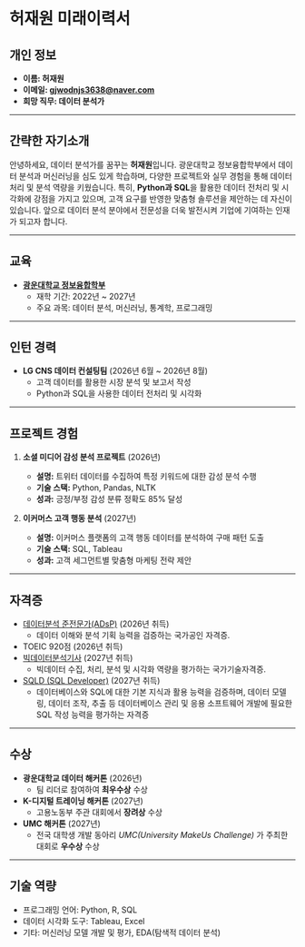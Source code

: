 # 허재원 미래이력서

## **개인 정보**
- **이름: 허재원**  
- **이메일: gjwodnjs3638@naver.com**  
- **희망 직무: 데이터 분석가**  

---

## **간략한 자기소개**
안녕하세요, 데이터 분석가를 꿈꾸는 **허재원**입니다. 광운대학교 정보융합학부에서 데이터 분석과 머신러닝을 심도 있게 학습하며, 다양한 프로젝트와 실무 경험을 통해 데이터 처리 및 분석 역량을 키웠습니다. 특히, **Python과 SQL**을 활용한 데이터 전처리 및 시각화에 강점을 가지고 있으며, 고객 요구를 반영한 맞춤형 솔루션을 제안하는 데 자신이 있습니다. 앞으로 데이터 분석 분야에서 전문성을 더욱 발전시켜 기업에 기여하는 인재가 되고자 합니다.

---

## **교육**
- **[광운대학교 정보융합학부](https://ic.kw.ac.kr/main/main.php)**  
  - 재학 기간: 2022년 ~ 2027년  
  - 주요 과목: 데이터 분석, 머신러닝, 통계학, 프로그래밍  

---

## **인턴 경력**
- **LG CNS 데이터 컨설팅팀** (2026년 6월 ~ 2026년 8월)  
  - 고객 데이터를 활용한 시장 분석 및 보고서 작성  
  - Python과 SQL을 사용한 데이터 전처리 및 시각화  

---

## **프로젝트 경험**
1. **소셜 미디어 감성 분석 프로젝트** (2026년)
   - **설명:** 트위터 데이터를 수집하여 특정 키워드에 대한 감성 분석 수행  
   - **기술 스택:** Python, Pandas, NLTK  
   - **성과:** 긍정/부정 감성 분류 정확도 85% 달성  

2. **이커머스 고객 행동 분석** (2027년)
   - **설명:** 이커머스 플랫폼의 고객 행동 데이터를 분석하여 구매 패턴 도출  
   - **기술 스택:** SQL, Tableau  
   - **성과:** 고객 세그먼트별 맞춤형 마케팅 전략 제안  

---

## **자격증**
- [데이터분석 준전문가(ADsP)](https://www.dataq.or.kr/www/sub/a_07.do) (2026년 취득)  
  - 데이터 이해와 분석 기획 능력을 검증하는 국가공인 자격증.
- TOEIC 920점 (2026년 취득)
- [빅데이터분석기사](https://www.dataq.or.kr/www/sub/a_06.do) (2027년 취득)  
  - 빅데이터 수집, 처리, 분석 및 시각화 역량을 평가하는 국가기술자격증.
- [SQLD (SQL Developer)](https://www.dataq.or.kr/www/sub/a_04.do) (2027년 취득)
  - 데이터베이스와 SQL에 대한 기본 지식과 활용 능력을 검증하며, 데이터 모델링, 데이터 조작, 추출 등 데이터베이스 관리 및 응용 소프트웨어 개발에 필요한 SQL 작성 능력을 평가하는 자격증

---

## **수상**
- **광운대학교 데이터 해커톤** (2026년)  
  - 팀 리더로 참여하여 **최우수상** 수상
- **K-디지털 트레이닝 해커톤** (2027년)  
  - 고용노동부 주관 대회에서 **장려상** 수상
- **UMC 해커톤** (2027년)
  - 전국 대학생 개발 동아리 *UMC(University MakeUs Challenge)* 가 주최한 대회로 **우수상** 수상

---

## **기술 역량**
- 프로그래밍 언어: Python, R, SQL  
- 데이터 시각화 도구: Tableau, Excel  
- 기타: 머신러닝 모델 개발 및 평가, EDA(탐색적 데이터 분석)
